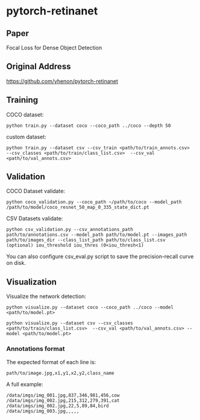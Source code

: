 # pytorch-retinanet

## Paper
Focal Loss for Dense Object Detection

## Original Address
https://github.com/yhenon/pytorch-retinanet

## Training
COCO dataset:
```
python train.py --dataset coco --coco_path ../coco --depth 50
```

 custom dataset:
```
python train.py --dataset csv --csv_train <path/to/train_annots.csv>  --csv_classes <path/to/train/class_list.csv>  --csv_val <path/to/val_annots.csv>
```

## Validation
COCO Dataset validate:

`python coco_validation.py --coco_path ~/path/to/coco --model_path /path/to/model/coco_resnet_50_map_0_335_state_dict.pt`


CSV Datasets validate:

`python csv_validation.py --csv_annotations_path path/to/annotations.csv --model_path path/to/model.pt --images_path path/to/images_dir --class_list_path path/to/class_list.csv   (optional) iou_threshold iou_thres (0<iou_thresh<1) `

You can also configure csv_eval.py script to save the precision-recall curve on disk.

## Visualization

Visualize the network detection:

```
python visualize.py --dataset coco --coco_path ../coco --model <path/to/model.pt>
```

```
python visualize.py --dataset csv --csv_classes <path/to/train/class_list.csv>  --csv_val <path/to/val_annots.csv> --model <path/to/model.pt>
```

### Annotations format

The expected format of each line is:
```
path/to/image.jpg,x1,y1,x2,y2,class_name
```

A full example:
```
/data/imgs/img_001.jpg,837,346,981,456,cow
/data/imgs/img_002.jpg,215,312,279,391,cat
/data/imgs/img_002.jpg,22,5,89,84,bird
/data/imgs/img_003.jpg,,,,,
```
